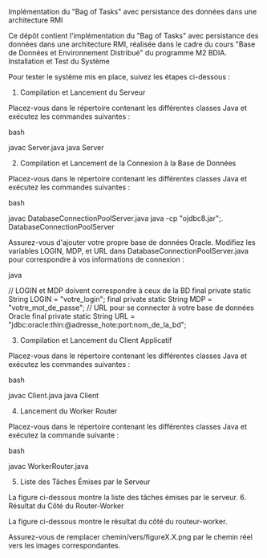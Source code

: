 Implémentation du "Bag of Tasks" avec persistance des données dans une architecture RMI

Ce dépôt contient l'implémentation du "Bag of Tasks" avec persistance des données dans une architecture RMI, réalisée dans le cadre du cours "Base de Données et Environnement Distribué" du programme M2 BDIA.
Installation et Test du Système

Pour tester le système mis en place, suivez les étapes ci-dessous :
1. Compilation et Lancement du Serveur

Placez-vous dans le répertoire contenant les différentes classes Java et exécutez les commandes suivantes :

bash

javac Server.java
java Server

2. Compilation et Lancement de la Connexion à la Base de Données

Placez-vous dans le répertoire contenant les différentes classes Java et exécutez les commandes suivantes :

bash

javac DatabaseConnectionPoolServer.java
java -cp "ojdbc8.jar";. DatabaseConnectionPoolServer

Assurez-vous d'ajouter votre propre base de données Oracle. Modifiez les variables LOGIN, MDP, et URL dans DatabaseConnectionPoolServer.java pour correspondre à vos informations de connexion :

java

// LOGIN et MDP doivent correspondre à ceux de la BD
final private static String LOGIN = "votre_login";
final private static String MDP = "votre_mot_de_passe";
// URL pour se connecter à votre base de données Oracle
final private static String URL = "jdbc:oracle:thin:@adresse_hote:port:nom_de_la_bd";

3. Compilation et Lancement du Client Applicatif

Placez-vous dans le répertoire contenant les différentes classes Java et exécutez les commandes suivantes :

bash

javac Client.java
java Client

4. Lancement du Worker Router

Placez-vous dans le répertoire contenant les différentes classes Java et exécutez la commande suivante :

bash

javac WorkerRouter.java

5. Liste des Tâches Émises par le Serveur

La figure ci-dessous montre la liste des tâches émises par le serveur.
6. Résultat du Côté du Router-Worker

La figure ci-dessous montre le résultat du côté du routeur-worker.

Assurez-vous de remplacer chemin/vers/figureX.X.png par le chemin réel vers les images correspondantes.
